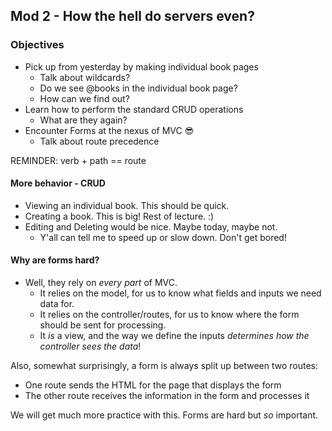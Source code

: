 ## Mod 2 - How the hell do servers even?

### Objectives

* Pick up from yesterday by making individual book pages
  * Talk about wildcards?
  * Do we see @books in the individual book page?
  * How can we find out?
* Learn how to perform the standard CRUD operations
  * What are they again?
* Encounter Forms at the nexus of MVC 😎
  * Talk about route precedence

REMINDER: verb + path == route


#### More behavior - CRUD

* Viewing an individual book. This should be quick.
* Creating a book. This is big! Rest of lecture. :)
* Editing and Deleting would be nice. Maybe today, maybe not.
  * Y'all can tell me to speed up or slow down. Don't get bored!


#### Why are forms hard?

* Well, they rely on _every part_ of MVC.
  * It relies on the model, for us to know what fields and inputs we need data for.
  * It relies on the controller/routes, for us to know where the form should be sent for processing.
  * It _is_ a view, and the way we define the inputs *determines how the controller sees the data*!

Also, somewhat surprisingly, a form is always split up between two routes:
  * One route sends the HTML for the page that displays the form
  * The other route receives the information in the form and processes it

We will get much more practice with this. Forms are hard but _so_ important.
